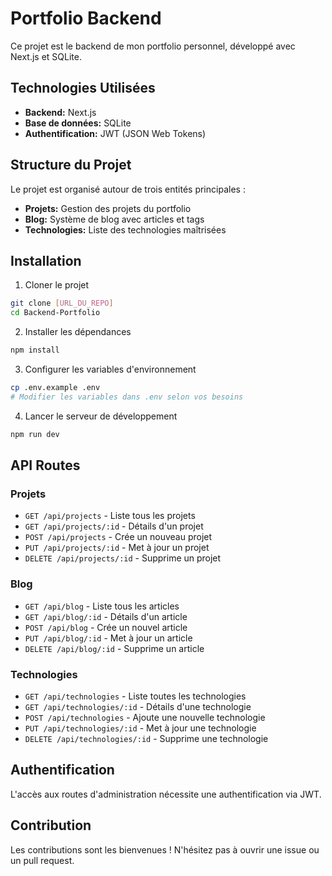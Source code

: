 # Portfolio Backend

Ce projet est le backend de mon portfolio personnel, développé avec Next.js et SQLite.

## Technologies Utilisées

- **Backend:** Next.js
- **Base de données:** SQLite
- **Authentification:** JWT (JSON Web Tokens)

## Structure du Projet

Le projet est organisé autour de trois entités principales :
- **Projets:** Gestion des projets du portfolio
- **Blog:** Système de blog avec articles et tags
- **Technologies:** Liste des technologies maîtrisées

## Installation

1. Cloner le projet
```bash
git clone [URL_DU_REPO]
cd Backend-Portfolio
```

2. Installer les dépendances
```bash
npm install
```

3. Configurer les variables d'environnement
```bash
cp .env.example .env
# Modifier les variables dans .env selon vos besoins
```

4. Lancer le serveur de développement
```bash
npm run dev
```

## API Routes

### Projets
- `GET /api/projects` - Liste tous les projets
- `GET /api/projects/:id` - Détails d'un projet
- `POST /api/projects` - Crée un nouveau projet
- `PUT /api/projects/:id` - Met à jour un projet
- `DELETE /api/projects/:id` - Supprime un projet

### Blog
- `GET /api/blog` - Liste tous les articles
- `GET /api/blog/:id` - Détails d'un article
- `POST /api/blog` - Crée un nouvel article
- `PUT /api/blog/:id` - Met à jour un article
- `DELETE /api/blog/:id` - Supprime un article

### Technologies
- `GET /api/technologies` - Liste toutes les technologies
- `GET /api/technologies/:id` - Détails d'une technologie
- `POST /api/technologies` - Ajoute une nouvelle technologie
- `PUT /api/technologies/:id` - Met à jour une technologie
- `DELETE /api/technologies/:id` - Supprime une technologie

## Authentification

L'accès aux routes d'administration nécessite une authentification via JWT.

## Contribution

Les contributions sont les bienvenues ! N'hésitez pas à ouvrir une issue ou un pull request. 
